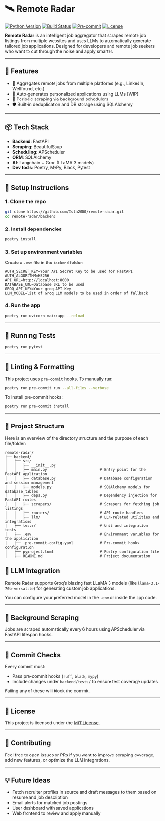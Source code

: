 # 🛰️ Remote Radar

[![Python Version](https://img.shields.io/badge/python-3.9%2B-blue.svg)](https://www.python.org/downloads/)
[![Build Status](https://img.shields.io/github/actions/workflow/status/Ista2000/remote-radar/ci.yml)](https://github.com/Ista2000/remote-radar/actions)
[![Pre-commit](https://img.shields.io/badge/pre--commit-enabled-brightgreen?logo=pre-commit)](https://pre-commit.com/)
[![License](https://img.shields.io/github/license/Ista2000/remote-radar)](./LICENSE)

**Remote Radar** is an intelligent job aggregator that scrapes remote job listings from multiple websites and uses LLMs to automatically generate tailored job applications. Designed for developers and remote job seekers who want to cut through the noise and apply smarter.

---

## 🚀 Features

- 🔎 Aggregates remote jobs from multiple platforms (e.g., LinkedIn, Wellfound, etc.)
- 🧠 Auto-generates personalized applications using LLMs [WIP]
- 📅 Periodic scraping via background schedulers
- 🛡️ Built-in deduplication and DB storage using SQLAlchemy

---

## 📦 Tech Stack

- **Backend**: FastAPI
- **Scraping**: BeautifulSoup
- **Scheduling**: APScheduler
- **ORM**: SQLAlchemy
- **AI**: Langchain + Groq (LLaMA 3 models)
- **Dev tools**: Poetry, MyPy, Black, Pytest

---

## 🧰 Setup Instructions

### 1. Clone the repo
```bash
git clone https://github.com/Ista2000/remote-radar.git
cd remote-radar/backend
```

### 2. Install dependencies
```bash
poetry install
```

### 3. Set up environment variables

Create a `.env` file in the `backend` folder:
```env
AUTH_SECRET_KEY=Your API Secret Key to be used for FastAPI
AUTH_ALGORITHM=HS256
API_URL=http://localhost:8000
DATABASE_URL=Database URL to be used
GROQ_API_KEY=Your groq API Key
LLM_MODEL=list of Groq LLM models to be used in order of fallback
```

### 4. Run the app
```bash
poetry run uvicorn main:app --reload
```

---

## 🧪 Running Tests

```bash
poetry run pytest
```

---

## 🧹 Linting & Formatting

This project uses `pre-commit` hooks. To manually run:

```bash
poetry run pre-commit run --all-files --verbose
```

To install pre-commit hooks:

```bash
poetry run pre-commit install
```

---

## 📂 Project Structure

Here is an overview of the directory structure and the purpose of each file/folder:
```
remote-radar/
├── backend/
│   ├── src/
│   │   ├── __init__.py
│   │   ├── main.py                        # Entry point for the FastAPI application
│   │   ├── database.py                    # Database configuration and session management
│   │   ├── models.py                      # SQLAlchemy models for database tables
│   │   ├── deps.py                        # Dependency injection for FastAPI routes
│   │   ├── scrapers/                      # Scrapers for fetching job listings
│   │   ├── routers/                       # API route handlers
│   │   ├── llm/                           # LLM-related utilities and integrations
│   ├── tests/                             # Unit and integration tests
│   ├── .env                               # Environment variables for the application
│   ├── .pre-commit-config.yaml            # Pre-commit hooks configuration
│   ├── pyproject.toml                     # Poetry configuration file
│   ├── README.md                          # Project documentation
```


## 🧠 LLM Integration

Remote Radar supports Groq’s blazing fast LLaMA 3 models (like `llama-3.1-70b-versatile`) for generating custom job applications.

You can configure your preferred model in the `.env` or inside the app code.

---

## 📅 Background Scraping

Jobs are scraped automatically every 6 hours using APScheduler via FastAPI lifespan hooks.

---

## 🧪 Commit Checks

Every commit must:
- Pass pre-commit hooks (`ruff`, `black`, `mypy`)
- Include changes under `backend/tests/` to ensure test coverage updates

Failing any of these will block the commit.

---

## 📄 License

This project is licensed under the [MIT License](./LICENSE).

---

## 🤝 Contributing

Feel free to open issues or PRs if you want to improve scraping coverage, add new features, or optimize the LLM integrations.

---

## 💡 Future Ideas
- Fetch recruiter profiles in source and draft messages to them based on resume and job description
- Email alerts for matched job postings
- User dashboard with saved applications
- Web frontend to review and apply manually
